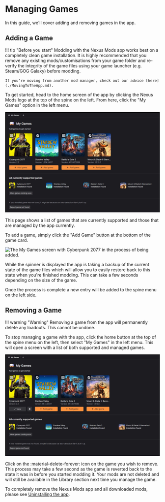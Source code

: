 # Managing Games

In this guide, we'll cover adding and removing games in the app. 

## Adding a Game
!!! tip "Before you start"
    Modding with the Nexus Mods app works best on a completely clean game installation. It is highly recommended that you remove any existing mods/customisations from your game folder and re-verify the integrity of the game files using your game launcher (e.g. Steam/GOG Galaxy) before modding.

    If you're moving from another mod manager, check out our advice [here](./MovingToTheApp.md).

To get started, head to the home screen of the app by clicking the Nexus Mods logo at the top of the spine on the left. From here, click the "My Games" option in the left menu. 

![The My Games screen with Stardew Valley, Cyberpunk 2077, Baldur's Gate 3 and Bannerlord unmanaged.](../images/0.7.2/AddGame.webp)

This page shows a list of games that are currently supported and those that are managed by the app currently. 

To add a game, simply click the "Add Game" button at the bottom of the game card.

![The My Games screen with Cyberpunk 2077 in the process of being added.](../images/0.6.0/AddingGameCyberpunk.webp)

While the spinner is displayed the app is taking a backup of the current state of the game files which will allow you to easily restore back to this state when you're finished modding. This can take a few seconds depending on the size of the game. 

Once the process is complete a new entry will be added to the spine menu on the left side. 

## Removing a Game
!!! warning "Warning"
    Removing a game from the app will permanently delete any loadouts. This cannot be undone.

To stop managing a game with the app, click the home button at the top of the spine menu on the left, then select "My Games" in the left menu. This will open a screen with a list of both supported and managed games.

![The My Games screen with Stardew Valley and Cyberpunk 2077 managed.](../images/0.7.2/GameAdded.webp)

Click on the :material-delete-forever: icon on the game you wish to remove. This process may take a few second as the game is reverted back to the state it was in before you started modding it. Your mods are not deleted and will still be available in the Library section next time you manage the game. 

To completely remove the Nexus Mods app and all downloaded mods, please see [Uninstalling the app](../Uninstall.md).
